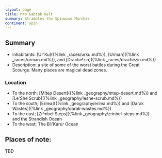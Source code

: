 ```yaml
---
layout: page
title: Mro'Gabtak Belt
summary: Straddles the Spinwise Marches
continent: spin
---
```


## Summary

- Inhabitants: [Ur'Ku]({%link _races/urku.md%}), [Urman]({%link _races/urman.md%}), and [Drache!zin]({%link _races/drachezin.md%})
- Description:  a site of some of the worst battles during the Great Scourge.  Many places are magical dead zones.

### Location

- To the north; [M!tep Desert]({%link _geography/mtep-desert.md%}) and [Le'She Scrub]({%link _geography/leshe-scrub.md%})
- To the south; [Erilea]({%link _geography/erilea.md%}) and [Darak Wastes]({%link _geography/darak-wastes.md%})
- To the east; [Zr^nbel Steps]({%link _geography/zrinbel-steps.md%}) and the Strandish Ocean
- To the west; The Bli'Karur Ocean

## Places of note:

TBD
